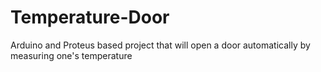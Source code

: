 # Temperature-Door
Arduino and Proteus based project that will open a door automatically by measuring one's temperature
